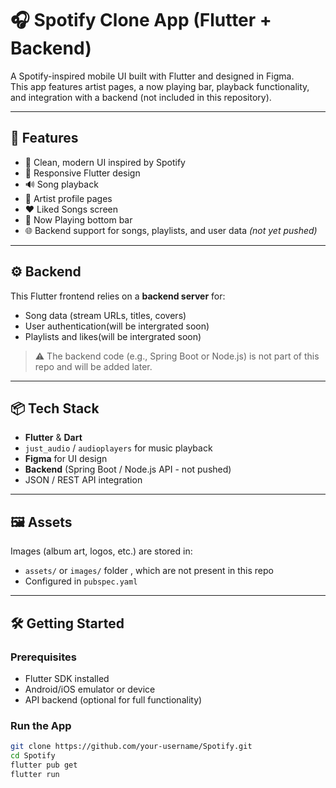 # 🎧 Spotify Clone App (Flutter + Backend)

A Spotify-inspired mobile UI built with Flutter and designed in Figma.  
This app features artist pages, a now playing bar, playback functionality, and integration with a backend (not included in this repository).

---

## 🚀 Features

- 🎨 Clean, modern UI inspired by Spotify
- 📱 Responsive Flutter design
- 🔊 Song playback
- 👤 Artist profile pages
- ❤️ Liked Songs screen
- 🎵 Now Playing bottom bar
- 🌐 Backend support for songs, playlists, and user data *(not yet pushed)*

---

## ⚙️ Backend

This Flutter frontend relies on a **backend server** for:
- Song data (stream URLs, titles, covers)
- User authentication(will be intergrated soon)
- Playlists and likes(will be intergrated soon)

> ⚠️ The backend code (e.g., Spring Boot or Node.js) is not part of this repo and will be added later.

---

## 📦 Tech Stack

- **Flutter** & **Dart**
- `just_audio` / `audioplayers` for music playback
- **Figma** for UI design
- **Backend** (Spring Boot / Node.js API - not pushed)
- JSON / REST API integration

---

## 🖼️ Assets

Images (album art, logos, etc.) are stored in:
- `assets/` or `images/` folder , which are not present in this repo
- Configured in `pubspec.yaml`

---

## 🛠️ Getting Started

### Prerequisites

- Flutter SDK installed
- Android/iOS emulator or device
- API backend (optional for full functionality)

### Run the App

```bash
git clone https://github.com/your-username/Spotify.git
cd Spotify
flutter pub get
flutter run

